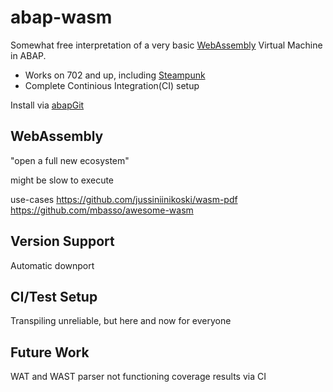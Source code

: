 # abap-wasm
Somewhat free interpretation of a very basic [WebAssembly](https://webassembly.github.io/spec/core/) Virtual Machine in ABAP.

* Works on 702 and up, including [Steampunk](https://blogs.sap.com/2019/08/20/its-steampunk-now/)
* Complete Continious Integration(CI) setup

Install via [abapGit](https://abapgit.org)

## WebAssembly
"open a full new ecosystem"

might be slow to execute

use-cases
https://github.com/jussiniinikoski/wasm-pdf
https://github.com/mbasso/awesome-wasm

## Version Support
Automatic downport

## CI/Test Setup
Transpiling
unreliable, but here and now for everyone

## Future Work
WAT and WAST parser not functioning
coverage results via CI